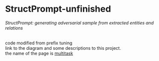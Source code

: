 # StructPrompt-unfinished

###### StructPrompt: generating adversarial sample from extracted entities and relations

code modified from prefix tuning <br>
link to the diagram and some descriptions to this project. <br>
the name of the page is [multitask](https://drive.google.com/file/d/1zAeYVD2jf4iMxY1o-oC__0ShCVFN8tJ7/view?usp=sharing) <br>